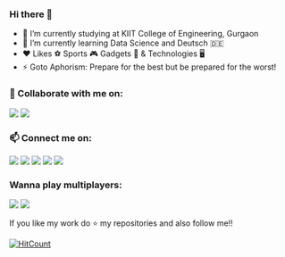 ### Hi there 👋


- 🔭 I’m currently studying at KIIT College of Engineering, Gurgaon
- 🌱 I’m currently learning Data Science and Deutsch :de:
- :heart: Likes :soccer: Sports :video_game: Gadgets :iphone: & Technologies :desktop_computer:
- ⚡ Goto Aphorism: Prepare for the best but be prepared for the worst!


### 👯 Collaborate with me on: 
[<img src="https://www.vectorlogo.zone/logos/kaggle/kaggle-ar21.svg">](https://www.kaggle.com/gauravbisht005) [<img src="https://www.vectorlogo.zone/logos/youtube/youtube-ar21.svg">](https://youtube.com/channel/UCZPFwk2SZJQKDYdjLNQb1Ug)


### 📫 Connect me on: 
[<img src="https://www.vectorlogo.zone/logos/linkedin/linkedin-ar21.svg">](https://www.linkedin.com/in/gauravbisht005) [<img src="https://www.vectorlogo.zone/logos/twitter/twitter-ar21.svg">](https://twitter.com/Jarvis_Me) [<img src="https://www.vectorlogo.zone/logos/instagram/instagram-ar21.svg">](https://www.instagram.com/gaurav_bisht17/) 
[<img src="https://www.vectorlogo.zone/logos/facebook/facebook-ar21.svg">](https://www.facebook.com/gaurav.bisht17) [<img src="https://www.vectorlogo.zone/logos/discordapp/discordapp-ar21.svg">](https://discord.com/channels/@Me_Jarvis#2831)


### Wanna play multiplayers:
[<img src="https://www.vectorlogo.zone/logos/steampowered/steampowered-ar21.svg">](https://steamcommunity.com/profiles/76561198840742986/) [<img src="https://www.vectorlogo.zone/logos/xbox/xbox-ar21.svg">]()


If you like my work do :star: my repositories and also follow me!!


[![HitCount](http://hits.dwyl.com/gauravbisht005/gauravbisht005.svg)](http://hits.dwyl.com/gauravbisht005/gauravbisht005)
